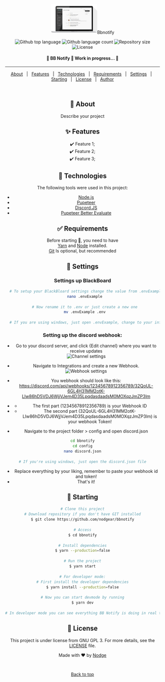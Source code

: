 <div align="center" id="top">
  <img src="./app.png" alt="Bbnotify" width="30% />

  &#xa0;

</div>

<h1 align="center">Bbnotify</h1>

<p align="center">
  <img alt="Github top language" src="https://img.shields.io/github/languages/top/nodgear/bbnotify?color=56BEB8">

  <img alt="Github language count" src="https://img.shields.io/github/languages/count/nodgear/bbnotify?color=56BEB8">

  <img alt="Repository size" src="https://img.shields.io/github/repo-size/nodgear/bbnotify?color=56BEB8">

  <img alt="License" src="https://img.shields.io/github/license/nodgear/bbnotify?color=56BEB8">

</p>

<!-- Status -->

<h4 align="center">
	🚧  BB Notify 🚀 Work in progress...  🚧
</h4>

<hr>

<p align="center">
  <a href="#dart-about">About</a> &#xa0; | &#xa0;
  <a href="#sparkles-features">Features</a> &#xa0; | &#xa0;
  <a href="#rocket-technologies">Technologies</a> &#xa0; | &#xa0;
  <a href="#white_check_mark-requirements">Requirements</a> &#xa0; | &#xa0;
  <a href="#wrench">Settings</a> &#xa0; | &#xa0;
  <a href="#checkered_flag-starting">Starting</a> &#xa0; | &#xa0;
  <a href="#memo-license">License</a> &#xa0; | &#xa0;
  <a href="https://github.com/nodgear" target="_blank">Author</a>
</p>

<br>

## :dart: About ##

Describe your project

## :sparkles: Features ##

:heavy_check_mark: Feature 1;\
:heavy_check_mark: Feature 2;\
:heavy_check_mark: Feature 3;

## :rocket: Technologies ##

The following tools were used in this project:

- [Node.js](https://nodejs.org/en/)
- [Pupeteer](https://github.com/puppeteer/puppeteer)
- [Discord.JS](https://discord.js.org/)
- [Pupeteer Better Evaluate](https://www.npmjs.com/package/puppeteer-evaluate2)

## :white_check_mark: Requirements ##

Before starting :checkered_flag:, you need to have <br>
[Yarn](https://yarnpkg.com/) and [Node](https://nodejs.org/en/) installed.<br>
[Git](https://git-scm.com) Is optional, but recommended

## :wrench: Settings ##

### Settings up BlackBoard
```bash
  # To setup your BlackBloard settings change the value from .envExample
  nano .envExample

  # Now rename it to .env or just create a new one
  mv .envExample .env

  # If you are using windows, just open .envExample, change to your information and rename it to .env
```
### Setting up the discord webhook: ###
 - Go to your discord server, and click {Edit channel} where you want to receive updates<br>
 ![Channel settings](https://i.imgur.com/49Q8yfn.png)
 - Navigate to Integrations and create a new Webhook.
 ![Webhook settings](https://i.imgur.com/fDl951j.png)
 - You webhook should look like this: https://discord.com/api/webhooks/12345678912356789/32QoUL-6GL4H31MM2otK-Llw86hD5VDJ6WjjVJem4D35LpqdasdaadsM0MOXqzJmZP3lm
- - The first part (12345678912356789) is your Webhook ID
- - The second part (32QoUL-6GL4H31MM2otK-Llw86hD5VDJ6WjjVJem4D35LpqdasdaadsM0MOXqzJmZP3lm) is your webhook Token!

- Navigate to the project folder > config and open discord.json
```bash
cd bbnotify
cd config
nano discord.json

# If you're using windows, just open the discord.json file
```
- Replace everything by your liking, remember to paste your webhook id and token!
- That's it!

## :checkered_flag: Starting ##

```bash
# Clone this project
# Download repository if you don't have GIT installed
$ git clone https://github.com/nodgear/bbnotify

# Access
$ cd bbnotify

# Install dependencies
$ yarn --production=false

# Run the project
$ yarn start

# For developer mode:
# First install the developer dependencies
$ yarn install --production=false

# Now you can start devmode by running
$ yarn dev

# In developer mode you can see everything BB Notify is doing in real time and changing files will automatically restart the server.
```

## :memo: License ##

This project is under license from GNU GPL 3. For more details, see the [LICENSE](LICENSE.md) file.


Made with :heart: by <a href="https://github.com/nodgear" target="_blank">Nodge</a>

&#xa0;

<a href="#top">Back to top</a>
